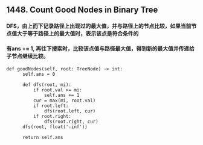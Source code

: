 ## 1448. Count Good Nodes in Binary Tree
#### DFS，由上而下记录路径上出现过的最大值，并与路径上的节点比较，如果当前节点值大于等于路径上的最大值时，表示该点是符合条件的
#### 有ans += 1, 再往下搜索时，比较该点值与路径最大值，得到新的最大值并传递给子节点继续比较。

```
def goodNodes(self, root: TreeNode) -> int:
      self.ans = 0
      
      def dfs(root, mi):
          if root.val >= mi:
              self.ans += 1
          cur = max(mi, root.val)
          if root.left:
              dfs(root.left, cur)
          if root.right:
              dfs(root.right, cur)
      dfs(root, float('-inf'))

      return self.ans
```
